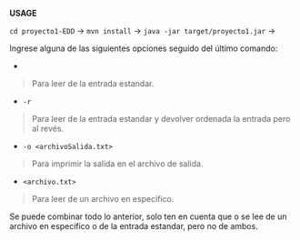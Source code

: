 **USAGE**

```cd proyecto1-EDD``` ->
```mvn install``` ->
```java -jar target/proyecto1.jar``` ->

<div>
Ingrese alguna de las siguientes opciones seguido del último comando:
  
  - ``` ```
  > Para leer de la entrada estandar.
  
  - ```-r ```
  > Para leer de la entrada estandar y devolver ordenada la entrada pero al revés.
  
  - ```-o <archivoSalida.txt> ```
  > Para imprimir la salida en el archivo de salida.

  - ```<archivo.txt> ```
  > Para leer de un archivo en especifico.

  Se puede combinar todo lo anterior, solo ten en cuenta que o se lee de un archivo en especifico o de la entrada estandar, pero no de ambos.
</div>
